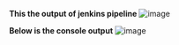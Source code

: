 **This the output of jenkins pipeline**
![image](https://github.com/Shiva-anjali5/FinalInternal39/assets/128413700/867357a4-ae0d-40af-99ea-eba320a2d8a6)


**Below is the console output**
![image](https://github.com/Shiva-anjali5/FinalInternal39/assets/128413700/11cf1186-b354-4966-8be3-71fcfc4c3de5)

